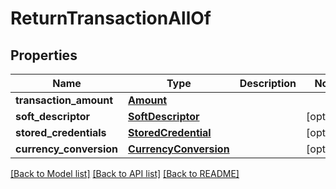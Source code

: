 # ReturnTransactionAllOf

## Properties
Name | Type | Description | Notes
------------ | ------------- | ------------- | -------------
**transaction_amount** | [**Amount**](Amount.md) |  | 
**soft_descriptor** | [**SoftDescriptor**](SoftDescriptor.md) |  | [optional] 
**stored_credentials** | [**StoredCredential**](StoredCredential.md) |  | [optional] 
**currency_conversion** | [**CurrencyConversion**](CurrencyConversion.md) |  | [optional] 

[[Back to Model list]](../README.md#documentation-for-models) [[Back to API list]](../README.md#documentation-for-api-endpoints) [[Back to README]](../README.md)


